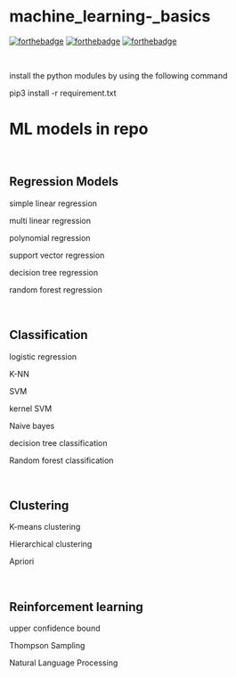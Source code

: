 # machine_learning-_basics
[![forthebadge](https://forthebadge.com/images/badges/built-with-love.svg)](https://forthebadge.com)
[![forthebadge](https://forthebadge.com/images/badges/made-with-python.svg)](https://forthebadge.com)
[![forthebadge](https://forthebadge.com/images/badges/built-with-love.svg)](https://forthebadge.com)

<br>
<p>install the python modules by using the following command</p>
<p>pip3 install -r requirement.txt</p>

<h1>ML models in repo </h1>
<br>
<h2>Regression Models</h2>
<p>simple linear regression</p>
<p>multi linear regression</p>
<p>polynomial regression</p>
<p>support vector regression</p>
<p>decision tree regression</p>
<p>random forest regression</p>
<br>
<h2>Classification</h2>
<p>logistic regression</p>
<p> K-NN </p>
<p>SVM </p>
<p>kernel SVM</p>
<p>Naive bayes</p>
<p>decision tree classification</p>
<p>Random forest classification</p>
<br>
<h2>Clustering</h2>
<p>K-means clustering</p>
<p>Hierarchical clustering</p>
<p>Apriori</p>
<br>
<h2>Reinforcement learning</h2>
<p>upper confidence bound</p>
<p>Thompson Sampling</p>
<p>Natural Language Processing</p>
